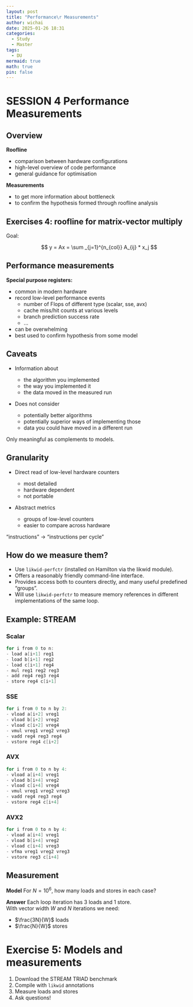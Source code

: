 ```yaml
---
layout: post
title: "Performance\r Measurements"
author: wichai
date: 2025-01-26 18:31
categories:
  - Study
  - Master
tags:
  - DU
mermaid: true
math: true
pin: false
---
```


# SESSION 4 Performance Measurements

## Overview

**Roofline**
- comparison between hardware configurations
- high-level overview of code performance
- general guidance for optimisation

**Measurements**
- to get more information about bottleneck
- to confirm the hypothesis formed through roofline analysis

## Exercises 4: roofline for matrix-vector multiply

Goal:

$$
y = Ax = \sum _{j=1}^{n_{col}} A_{ij} * x_j
$$

## Performance measurements

**Special purpose registers:**
- common in modern hardware
- record low-level performance events
  - number of Flops of different type (scalar, sse, avx)
  - cache miss/hit counts at various levels
  - branch prediction success rate
  - ...
- can be overwhelming
- best used to confirm hypothesis from some model

## Caveats

- Information about
  - the algorithm you implemented
  - the way you implemented it
  - the data moved in the measured run

- Does not consider
  - potentially better algorithms
  - potentially superior ways of implementing those
  - data you could have moved in a different run

Only meaningful as complements to models.

## Granularity

- Direct read of low-level hardware counters  
  - most detailed  
  - hardware dependent  
  - not portable  

- Abstract metrics  
  - groups of low-level counters  
  - easier to compare across hardware  

“instructions” → “instructions per cycle”  

## How do we measure them?

- Use `likwid-perfctr` (installed on Hamilton via the likwid module).
- Offers a reasonably friendly command-line interface.
- Provides access both to counters directly, and many useful predefined “groups”.
- Will use `likwid-perfctr` to measure memory references in different implementations of the same loop.

## Example: STREAM

### Scalar

```c
for i from 0 to n:
- load a[i+1] reg1
- load b[i+1] reg2
- load c[i+1] reg4
- mul reg1 reg2 reg3
- add reg4 reg3 reg4
- store reg4 c[i+1]
```

### SSE

```c
for i from 0 to n by 2:
- vload a[i+2] vreg1
- vload b[i+2] vreg2
- vload c[i+2] vreg4
- vmul vreg1 vreg2 vreg3
- vadd reg4 reg3 reg4
- vstore reg4 c[i+2]
```

### AVX

```c
for i from 0 to n by 4:
- vload a[i+4] vreg1
- vload b[i+4] vreg2
- vload c[i+4] vreg4
- vmul vreg1 vreg2 vreg3
- vadd reg4 reg3 reg4
- vstore reg4 c[i+4]
```

### AVX2

```c
for i from 0 to n by 4:
- vload a[i+4] vreg1
- vload b[i+4] vreg2
- vload c[i+4] vreg3
- vfma vreg1 vreg2 vreg3
- vstore reg3 c[i+4]
```

## Measurement

**Model**
For $N = 10^6$, how many loads and stores in each case?

**Answer**
Each loop iteration has 3 loads and 1 store.  
With vector width $W$ and $N$ iterations we need:  
- $\frac{3N}{W}$ loads  
- $\frac{N}{W}$ stores  

# Exercise 5: Models and measurements

1. Download the STREAM TRIAD benchmark
2. Compile with `likwid` annotations
3. Measure loads and stores
4. Ask questions!
